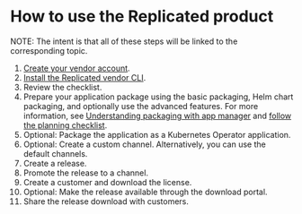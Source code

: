 # How to use the Replicated product

NOTE: The intent is that all of these steps will be linked to the corresponding topic.


1. [Create your vendor account](https://replicated-docs.netlify.app/docs/vendor/getting-started-vendor-account).
1. [Install the Replicated vendor CLI](https://replicated-docs.netlify.app/docs/vendor/installing-replicated-vendor-cli).
1. Review the checklist.
1. Prepare your application package using the basic packaging, Helm chart packaging, and optionally use the advanced features. For more information, see [Understanding packaging with app manager](https://replicated-docs.netlify.app/docs/vendor/packaging-an-app) and [follow the planning checklist](https://replicated-docs.netlify.app/docs/vendor/planning-checklist).
1. Optional: Package the application as a Kubernetes Operator application.
1. Optional: Create a custom channel. Alternatively, you can use the default channels.
1. Create a release.
1. Promote the release to a channel.
1. Create a customer and download the license.
1. Optional: Make the release available through the download portal.
1. Share the release download with customers.
